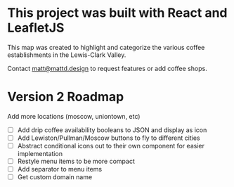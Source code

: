 # This project was built with React and LeafletJS
This map was created to highlight and categorize the various coffee establishments in the Lewis-Clark Valley.

Contact matt@mattd.design to request features or add coffee shops.

# Version 2 Roadmap
Add more locations (moscow, uniontown, etc)
- [ ] Add drip coffee availability booleans to JSON and display as icon
- [ ] Add Lewiston/Pullman/Moscow buttons to fly to different cities
- [ ] Abstract conditional icons out to their own component for easier implementation
- [ ] Restyle menu items to be more compact
- [ ] Add separator to menu items
- [ ] Get custom domain name

